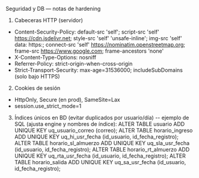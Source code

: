 Seguridad y DB — notas de hardening

1) Cabeceras HTTP (servidor)
- Content-Security-Policy: default-src 'self'; script-src 'self' https://cdn.jsdelivr.net; style-src 'self' 'unsafe-inline'; img-src 'self' data: https:; connect-src 'self' https://nominatim.openstreetmap.org; frame-src https://www.google.com; frame-ancestors 'none'
- X-Content-Type-Options: nosniff
- Referrer-Policy: strict-origin-when-cross-origin
- Strict-Transport-Security: max-age=31536000; includeSubDomains (solo bajo HTTPS)

2) Cookies de sesión
- HttpOnly, Secure (en prod), SameSite=Lax
- session.use_strict_mode=1

3) Índices únicos en BD (evitar duplicados por usuario/día)
-- ejemplo de SQL (ajusta engine y nombres de índice):
ALTER TABLE usuario ADD UNIQUE KEY uq_usuario_correo (correo);
ALTER TABLE horario_ingreso ADD UNIQUE KEY uq_hi_usr_fecha (id_usuario, id_fecha_registro);
ALTER TABLE horario_sl_almuerzo ADD UNIQUE KEY uq_sla_usr_fecha (id_usuario, id_fecha_registro);
ALTER TABLE horario_rt_almuerzo ADD UNIQUE KEY uq_rta_usr_fecha (id_usuario, id_fecha_registro);
ALTER TABLE horario_salida ADD UNIQUE KEY uq_sa_usr_fecha (id_usuario, id_fecha_registro);

